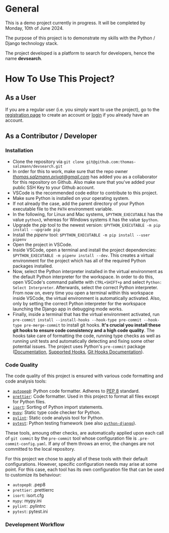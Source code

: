 # General

This is a demo project currently in progress. It will be completed by Monday, 10th of June 2024.

The purpose of this project is to demonstrate my skills with the Python / Django technology stack.

The project developed is a platform to search for developers, hence the name **devsearch**.

# How To Use This Project?

## As a User

If you are a regular user (i.e. you simply want to use the project), go to the [registration page]() to create an account or [login]() if you already have an account.

## As a Contributor / Developer

### Installation

- Clone the repository via `git clone git@github.com:thomas-salzmann/devsearch.git`
- In order for this to work, make sure that the repo owner *thomas.salzmann.privat@gmail.com* has added you as a collaborator for this repository on Github. Also make sure that you've added your public SSH Key to your Github account.
- VSCode is the recommended code editor to contribute to this project.
- Make sure Python is installed on your operating system.
- If not already the case, add the parent directory of your Python executable file to the `PATH` environment variable.
- In the following, for Linux and Mac systems, `$PYTHON_EXECUTABLE` has the value `python3`, whereas for Windows systems it has the value `$python`.
- Upgrade the _pip_ tool to the newest version: `$PYTHON_EXECUTABLE -m pip install --upgrade pip`
- Install the _pipenv_ tool: `$PYTHON_EXECUTABLE -m pip install --user pipenv`
- Open the project in VSCode.
- Inside VSCode, open a terminal and install the project dependencies: `$PYTHON_EXECUTABLE -m pipenv install --dev`. This creates a virtual environment for the project which has all of the required Python packages installed.
- Now, select the Python interpreter installed in the virtual environment as the default Python interpreter for the workspace. In order to do this, open VSCode's command pallette with `CTRL+SHIFT+p` and select `Python: Select Interpreter`. Afterwards, select the correct Python interpreter. From now on, every time you open a terminal within this workspace inside VSCode, the virtual environment is automatically activated. Also, only by setting the correct Python interpreter for the workspace launching the Django app in debugging mode works.
- Finally, inside a terminal that has the virtual environment activated, run `pre-commit install --install-hooks --hook-type pre-commit --hook-type pre-merge-commit` to install git hooks. **It's crucial you install these git hooks to ensure code consistency and a high code quality**. The hooks take care of formatting the code, running type checks as well as running unit tests and automatically detecting and fixing some other potential issues. The project uses Python's `pre-commit` package ([Documentation](https://pre-commit.com/), [Supported Hooks](https://pre-commit.com/hooks.html), [Git Hooks Documentation](https://git-scm.com/docs/githooks)).

### Code Quality

The code quality of this project is ensured with various code formatting and code analysis tools:

- [`autopep8`](https://pypi.org/project/autopep8/): Python code formatter. Adheres to [PEP 8](https://peps.python.org/pep-0008/) standard.
- [`prettier`](https://prettier.io/): Code formatter. Used in this project to format all files except for Python files.
- [`isort`](https://pycqa.github.io/isort/): Sorting of Python import statements.
- [`mypy`](https://mypy.readthedocs.io/en/stable/): Static type code checker for Python.
- [`pylint`](https://pypi.org/project/pylint/): Static code analysis tool for Python.
- [`pytest`](https://docs.pytest.org/en/8.2.x/): Python testing framework (see also [`python-django`](https://pytest-django.readthedocs.io/en/latest/)).

These tools, amoung other checks, are automatically applied upon each call of `git commit` by the `pre-commit` tool whose configuration file is `.pre-commit-config.yaml`. If any of them throws an error, the changes are not committed to the local repository.

For this project we chose to apply all of these tools with their default configurations. However, specific configuration needs may arise at some point. For this case, each tool has its own configuration file that can be used to customize its behaviour:

- `autopep8`: .pep8
- `prettier`: .prettierrc
- `isort`: isort.cfg
- `mypy`: mypy.ini
- `pylint`: .pylintrc
- `pytest`: pytest.ini

### Development Workflow
